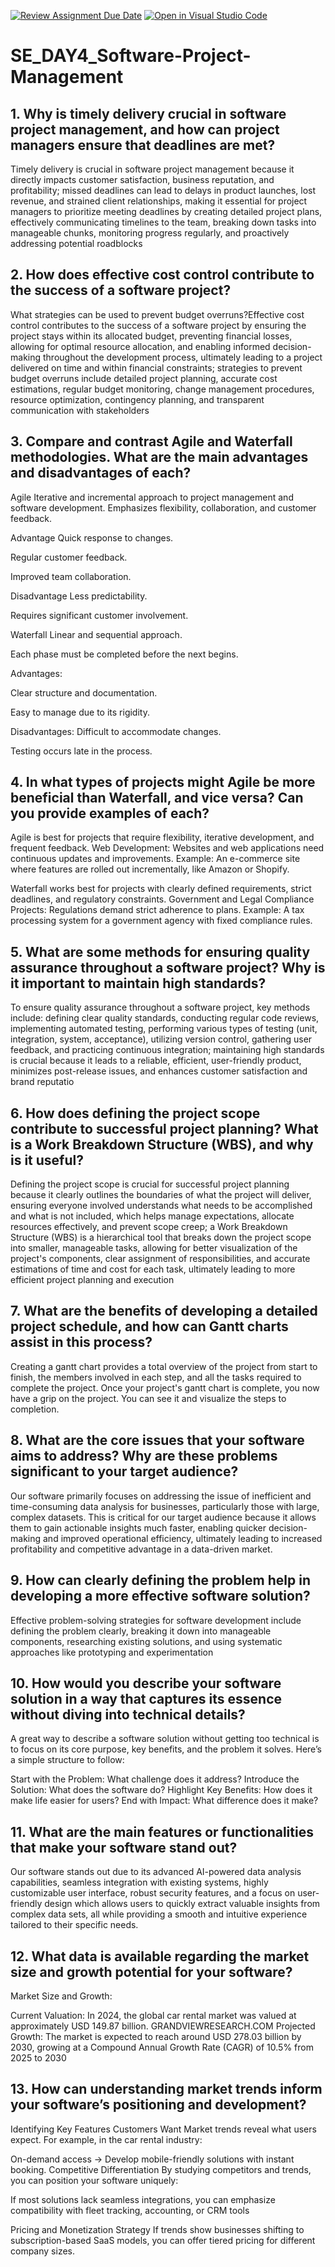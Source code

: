 [![Review Assignment Due Date](https://classroom.github.com/assets/deadline-readme-button-22041afd0340ce965d47ae6ef1cefeee28c7c493a6346c4f15d667ab976d596c.svg)](https://classroom.github.com/a/9pw6JKcu)
[![Open in Visual Studio Code](https://classroom.github.com/assets/open-in-vscode-2e0aaae1b6195c2367325f4f02e2d04e9abb55f0b24a779b69b11b9e10269abc.svg)](https://classroom.github.com/online_ide?assignment_repo_id=18438641&assignment_repo_type=AssignmentRepo)
# SE_DAY4_Software-Project-Management
## 1. Why is timely delivery crucial in software project management, and how can project managers ensure that deadlines are met?
Timely delivery is crucial in software project management because it directly impacts customer satisfaction, business reputation, and profitability; missed deadlines can lead to delays in product launches, lost revenue, and strained client relationships, making it essential for project managers to prioritize meeting deadlines by creating detailed project plans, effectively communicating timelines to the team, breaking down tasks into manageable chunks, monitoring progress regularly, and proactively addressing potential roadblocks
## 2. How does effective cost control contribute to the success of a software project?
What strategies can be used to prevent budget overruns?Effective cost control contributes to the success of a software project by ensuring the project stays within its allocated budget, preventing financial losses, allowing for optimal resource allocation, and enabling informed decision-making throughout the development process, ultimately leading to a project delivered on time and within financial constraints; strategies to prevent budget overruns include detailed project planning, accurate cost estimations, regular budget monitoring, change management procedures, resource optimization, contingency planning, and transparent communication with stakeholders

## 3. Compare and contrast Agile and Waterfall methodologies. What are the main advantages and disadvantages of each?
Agile
Iterative and incremental approach to project
management and software development.
Emphasizes flexibility, collaboration, and customer
feedback.

Advantage
Quick response to changes.

 Regular customer feedback.

 Improved team collaboration.

 Disadvantage
 Less predictability.

Requires significant customer involvement.

Waterfall
Linear and sequential approach.

Each phase must be completed before the next begins.

Advantages:

 Clear structure and documentation.

 Easy to manage due to its rigidity.

 Disadvantages:
 Difficult to accommodate changes.

Testing occurs late in the process.
## 4. In what types of projects might Agile be more beneficial than Waterfall, and vice versa? Can you provide examples of each?
Agile is best for projects that require flexibility, iterative development, and frequent feedback. 
Web Development: Websites and web applications need continuous updates and improvements.
Example: An e-commerce site where features are rolled out incrementally, like Amazon or Shopify.

Waterfall works best for projects with clearly defined requirements, strict deadlines, and regulatory constraints. 
Government and Legal Compliance Projects: Regulations demand strict adherence to plans.
Example: A tax processing system for a government agency with fixed compliance rules.
## 5. What are some methods for ensuring quality assurance throughout a software project? Why is it important to maintain high standards?
To ensure quality assurance throughout a software project, key methods include: defining clear quality standards, conducting regular code reviews, implementing automated testing, performing various types of testing (unit, integration, system, acceptance), utilizing version control, gathering user feedback, and practicing continuous integration; maintaining high standards is crucial because it leads to a reliable, efficient, user-friendly product, minimizes post-release issues, and enhances customer satisfaction and brand reputatio
## 6. How does defining the project scope contribute to successful project planning? What is a Work Breakdown Structure (WBS), and why is it useful?
Defining the project scope is crucial for successful project planning because it clearly outlines the boundaries of what the project will deliver, ensuring everyone involved understands what needs to be accomplished and what is not included, which helps manage expectations, allocate resources effectively, and prevent scope creep; a Work Breakdown Structure (WBS) is a hierarchical tool that breaks down the project scope into smaller, manageable tasks, allowing for better visualization of the project's components, clear assignment of responsibilities, and accurate estimations of time and cost for each task, ultimately leading to more efficient project planning and execution
## 7. What are the benefits of developing a detailed project schedule, and how can Gantt charts assist in this process?
Creating a gantt chart provides a total overview of the project from start to finish, the members involved in each step, and all the tasks required to complete the project. Once your project's gantt chart is complete, you now have a grip on the project. You can see it and visualize the steps to completion.
## 8. What are the core issues that your software aims to address? Why are these problems significant to your target audience?
Our software primarily focuses on addressing the issue of inefficient and time-consuming data analysis for businesses, particularly those with large, complex datasets. This is critical for our target audience because it allows them to gain actionable insights much faster, enabling quicker decision-making and improved operational efficiency, ultimately leading to increased profitability and competitive advantage in a data-driven market.
## 9. How can clearly defining the problem help in developing a more effective software solution?
Effective problem-solving strategies for software development include defining the problem clearly, breaking it down into manageable components, researching existing solutions, and using systematic approaches like prototyping and experimentation
## 10. How would you describe your software solution in a way that captures its essence without diving into technical details?
A great way to describe a software solution without getting too technical is to focus on its core purpose, key benefits, and the problem it solves. Here’s a simple structure to follow:

Start with the Problem: What challenge does it address?
Introduce the Solution: What does the software do?
Highlight Key Benefits: How does it make life easier for users?
End with Impact: What difference does it make?
## 11. What are the main features or functionalities that make your software stand out?
Our software stands out due to its advanced AI-powered data analysis capabilities, seamless integration with existing systems, highly customizable user interface, robust security features, and a focus on user-friendly design which allows users to quickly extract valuable insights from complex data sets, all while providing a smooth and intuitive experience tailored to their specific needs. 
## 12. What data is available regarding the market size and growth potential for your software?
Market Size and Growth:

Current Valuation: In 2024, the global car rental market was valued at approximately USD 149.87 billion. 
GRANDVIEWRESEARCH.COM
Projected Growth: The market is expected to reach around USD 278.03 billion by 2030, growing at a Compound Annual Growth Rate (CAGR) of 10.5% from 2025 to 2030

## 13. How can understanding market trends inform your software’s positioning and development?
 Identifying Key Features Customers Want
Market trends reveal what users expect. For example, in the car rental industry:

On-demand access → Develop mobile-friendly solutions with instant booking.
 Competitive Differentiation
By studying competitors and trends, you can position your software uniquely:

If most solutions lack seamless integrations, you can emphasize compatibility with fleet tracking, accounting, or CRM tools

Pricing and Monetization Strategy
If trends show businesses shifting to subscription-based SaaS models, you can offer tiered pricing for different company sizes.
